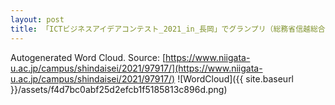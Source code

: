 ```yaml
---
layout: post
title: 「ICTビジネスアイデアコンテスト_2021_in_長岡」でグランプリ（総務省信越総合通信局長賞）を受賞しました
---
```

Autogenerated Word Cloud.
Source\: [https://www.niigata-u.ac.jp/campus/shindaisei/2021/97917/](https://www.niigata-u.ac.jp/campus/shindaisei/2021/97917/)
![WordCloud]({{ site.baseurl }}/assets/f4d7bc0abf25d2efcb1f5185813c896d.png)